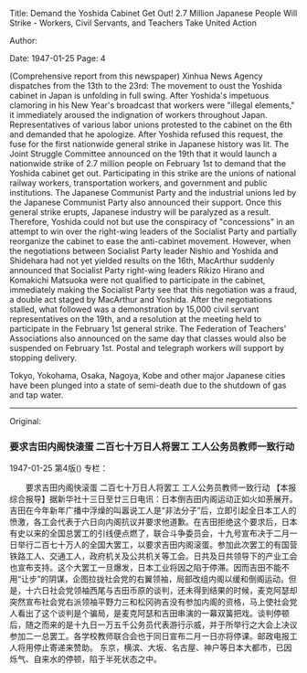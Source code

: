 Title: Demand the Yoshida Cabinet Get Out! 2.7 Million Japanese People Will Strike - Workers, Civil Servants, and Teachers Take United Action

Author:

Date: 1947-01-25
Page: 4

(Comprehensive report from this newspaper) Xinhua News Agency dispatches from the 13th to the 23rd: The movement to oust the Yoshida cabinet in Japan is unfolding in full swing. After Yoshida's impetuous clamoring in his New Year's broadcast that workers were "illegal elements," it immediately aroused the indignation of workers throughout Japan. Representatives of various labor unions protested to the cabinet on the 6th and demanded that he apologize. After Yoshida refused this request, the fuse for the first nationwide general strike in Japanese history was lit. The Joint Struggle Committee announced on the 19th that it would launch a nationwide strike of 2.7 million people on February 1st to demand that the Yoshida cabinet get out. Participating in this strike are the unions of national railway workers, transportation workers, and government and public institutions. The Japanese Communist Party and the industrial unions led by the Japanese Communist Party also announced their support. Once this general strike erupts, Japanese industry will be paralyzed as a result. Therefore, Yoshida could not but use the conspiracy of "concessions" in an attempt to win over the right-wing leaders of the Socialist Party and partially reorganize the cabinet to ease the anti-cabinet movement. However, when the negotiations between Socialist Party leader Nishio and Yoshida and Shidehara had not yet yielded results on the 16th, MacArthur suddenly announced that Socialist Party right-wing leaders Rikizo Hirano and Komakichi Matsuoka were not qualified to participate in the cabinet, immediately making the Socialist Party see that this negotiation was a fraud, a double act staged by MacArthur and Yoshida. After the negotiations stalled, what followed was a demonstration by 15,000 civil servant representatives on the 19th, and a resolution at the meeting held to participate in the February 1st general strike. The Federation of Teachers' Associations also announced on the same day that classes would also be suspended on February 1st. Postal and telegraph workers will support by stopping delivery.

Tokyo, Yokohama, Osaka, Nagoya, Kobe and other major Japanese cities have been plunged into a state of semi-death due to the shutdown of gas and tap water.



<hr /> 

Original: 


### 要求吉田内阁快滚蛋  二百七十万日人将罢工  工人公务员教师一致行动

1947-01-25
第4版()
专栏：

　　要求吉田内阁快滚蛋
    二百七十万日人将罢工
    工人公务员教师一致行动
    【本报综合报导】据新华社十三日至廿三日电讯：日本倒吉田内阁运动正如火如荼展开。吉田在今年新年广播中浮燥的叫嚣说工人是“非法分子”后，立即引起全日本工人的愤激，各工会代表于六日向内阁抗议并要求他道歉。在吉田拒绝这个要求后，日本有史以来的全国总罢工的引线便点燃了，联合斗争委员会，十九号宣布决于二月一日举行二百七十万人的全国大罢工，以要求吉田内阁滚蛋。参加此次罢工的有国营铁路工人、交通工人，政府机关及公共机关等工会。日共及日共领导下的产业工会也宣布支持。这个大罢工一旦爆发，日本工业将因之陷于停滞。因而吉田不能不用“让步”的阴谋，企图拉拢社会党的右翼领袖，局部改组内阁以缓和倒阁运动。但是，十六日社会党领袖西尾与吉田币原的谈判，还未得到结果的时候，麦克阿瑟却突然宣布社会党右派领袖平野力三和松冈驹吉没有参加内阁的资格，马上使社会党人看出了这个谈判是个骗局，是麦克阿瑟和吉田串演的一幕双簧把戏。谈判停顿后，随之而来的是十九日一万五千公务员代表游行示威，并于所举行之大会上决议参加二一总罢工。各学校教师联合会也于同日宣布二月一日亦将停课。邮政电报工人将用停止寄递来赞助。
    东京，横滨、大坂、名古屋、神户等日本大都市，已因烁气、自来水的停顿，陷于半死状态之中。

